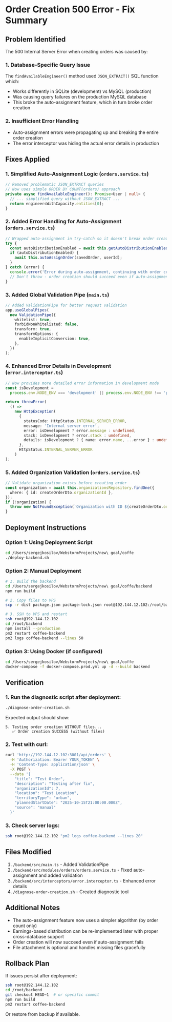 # Order Creation 500 Error - Fix Summary

## Problem Identified

The 500 Internal Server Error when creating orders was caused by:

### 1. **Database-Specific Query Issue**

The `findAvailableEngineer()` method used `JSON_EXTRACT()` SQL function which:

- Works differently in SQLite (development) vs MySQL (production)
- Was causing query failures on the production MySQL database
- This broke the auto-assignment feature, which in turn broke order creation

### 2. **Insufficient Error Handling**

- Auto-assignment errors were propagating up and breaking the entire order creation
- The error interceptor was hiding the actual error details in production

## Fixes Applied

### 1. **Simplified Auto-Assignment Logic** (`orders.service.ts`)

```typescript
// Removed problematic JSON_EXTRACT queries
// Now uses simple ORDER BY COUNT(orders) approach
private async findAvailableEngineer(): Promise<User | null> {
  // ... simplified query without JSON_EXTRACT ...
  return engineersWithCapacity.entities[0];
}
```

### 2. **Added Error Handling for Auto-Assignment** (`orders.service.ts`)

```typescript
// Wrapped auto-assignment in try-catch so it doesn't break order creation
try {
  const autoDistributionEnabled = await this.getAutoDistributionEnabled();
  if (autoDistributionEnabled) {
    await this.autoAssignOrder(savedOrder, userId);
  }
} catch (error) {
  console.error('Error during auto-assignment, continuing with order creation:', error);
  // Don't throw - order creation should succeed even if auto-assignment fails
}
```

### 3. **Added Global Validation Pipe** (`main.ts`)

```typescript
// Added ValidationPipe for better request validation
app.useGlobalPipes(
  new ValidationPipe({
    whitelist: true,
    forbidNonWhitelisted: false,
    transform: true,
    transformOptions: {
      enableImplicitConversion: true,
    },
  })
);
```

### 4. **Enhanced Error Details in Development** (`error.interceptor.ts`)

```typescript
// Now provides more detailed error information in development mode
const isDevelopment =
  process.env.NODE_ENV === 'development' || process.env.NODE_ENV !== 'production';

return throwError(
  () =>
    new HttpException(
      {
        statusCode: HttpStatus.INTERNAL_SERVER_ERROR,
        message: 'Internal server error',
        error: isDevelopment ? error.message : undefined,
        stack: isDevelopment ? error.stack : undefined,
        details: isDevelopment ? { name: error.name, ...error } : undefined,
      },
      HttpStatus.INTERNAL_SERVER_ERROR
    )
);
```

### 5. **Added Organization Validation** (`orders.service.ts`)

```typescript
// Validate organization exists before creating order
const organization = await this.organizationsRepository.findOne({
  where: { id: createOrderDto.organizationId },
});
if (!organization) {
  throw new NotFoundException(`Organization with ID ${createOrderDto.organizationId} not found`);
}
```

## Deployment Instructions

### Option 1: Using Deployment Script

```bash
cd /Users/sergejkosilov/WebstormProjects/new\ goal/coffe
./deploy-backend.sh
```

### Option 2: Manual Deployment

```bash
# 1. Build the backend
cd /Users/sergejkosilov/WebstormProjects/new\ goal/coffe/backend
npm run build

# 2. Copy files to VPS
scp -r dist package.json package-lock.json root@192.144.12.102:/root/backend/

# 3. SSH to VPS and restart
ssh root@192.144.12.102
cd /root/backend
npm install --production
pm2 restart coffee-backend
pm2 logs coffee-backend --lines 50
```

### Option 3: Using Docker (if configured)

```bash
cd /Users/sergejkosilov/WebstormProjects/new\ goal/coffe
docker-compose -f docker-compose.prod.yml up -d --build backend
```

## Verification

### 1. Run the diagnostic script after deployment:

```bash
./diagnose-order-creation.sh
```

Expected output should show:

```
5. Testing order creation WITHOUT files...
   ✅ Order creation SUCCESS (without files)
```

### 2. Test with curl:

```bash
curl 'http://192.144.12.102:3001/api/orders' \
  -H 'Authorization: Bearer YOUR_TOKEN' \
  -H 'Content-Type: application/json' \
  -X POST \
  --data '{
    "title": "Test Order",
    "description": "Testing after fix",
    "organizationId": 7,
    "location": "Test Location",
    "territoryType": "urban",
    "plannedStartDate": "2025-10-15T21:00:00.000Z",
    "source": "manual"
  }'
```

### 3. Check server logs:

```bash
ssh root@192.144.12.102 "pm2 logs coffee-backend --lines 20"
```

## Files Modified

1. `/backend/src/main.ts` - Added ValidationPipe
2. `/backend/src/modules/orders/orders.service.ts` - Fixed auto-assignment and added validation
3. `/backend/src/interceptors/error.interceptor.ts` - Enhanced error details
4. `/diagnose-order-creation.sh` - Created diagnostic tool

## Additional Notes

- The auto-assignment feature now uses a simpler algorithm (by order count only)
- Earnings-based distribution can be re-implemented later with proper cross-database support
- Order creation will now succeed even if auto-assignment fails
- File attachment is optional and handles missing files gracefully

## Rollback Plan

If issues persist after deployment:

```bash
ssh root@192.144.12.102
cd /root/backend
git checkout HEAD~1  # or specific commit
npm run build
pm2 restart coffee-backend
```

Or restore from backup if available.
